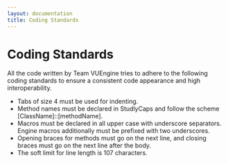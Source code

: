 ```yaml
---
layout: documentation
title: Coding Standards
---
```


# Coding Standards

All the code written by Team VUEngine tries to adhere to the following coding standards to ensure a consistent code appearance and high interoperability.

- Tabs of size 4 must be used for indenting.
- Method names must be declared in StudlyCaps and follow the scheme [ClassName]::[methodName].
- Macros must be declared in all upper case with underscore separators. Engine macros additionally must be prefixed with two underscores.
- Opening braces for methods must go on the next line, and closing braces must go on the next line after the body.
- The soft limit for line length is 107 characters.
